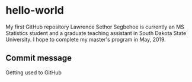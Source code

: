 # hello-world
My first GitHub repository
Lawrence Sethor Segbehoe is currently an MS Statistics student and a graduate teaching assistant in South Dakota State University. I hope to complete my master's program in May, 2019. 
## Commit message
Getting used to GitHub
